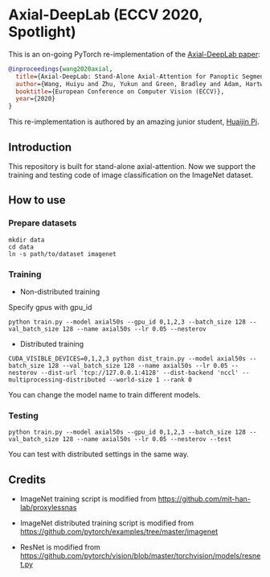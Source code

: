 # Axial-DeepLab (ECCV 2020, Spotlight)

This is an on-going PyTorch re-implementation of the [Axial-DeepLab paper](https://arxiv.org/abs/2003.07853):
```BibTeX
@inproceedings{wang2020axial,
  title={Axial-DeepLab: Stand-Alone Axial-Attention for Panoptic Segmentation},
  author={Wang, Huiyu and Zhu, Yukun and Green, Bradley and Adam, Hartwig and Yuille, Alan and Chen, Liang-Chieh},
  booktitle={European Conference on Computer Vision (ECCV)},
  year={2020}
}
```
This re-implementation is authored by an amazing junior student, [Huaijin Pi](https://huaijinpi.com/).

## Introduction

This repository is built for stand-alone axial-attention. 
Now we support the training and testing code of image 
classification on the ImageNet dataset.

## How to use 

### Prepare datasets

```shell
mkdir data
cd data
ln -s path/to/dataset imagenet
```

### Training

- Non-distributed training

Specify gpus with gpu_id

```shell
python train.py --model axial50s --gpu_id 0,1,2,3 --batch_size 128 --val_batch_size 128 --name axial50s --lr 0.05 --nesterov
```

- Distributed training

```shell script
CUDA_VISIBLE_DEVICES=0,1,2,3 python dist_train.py --model axial50s --batch_size 128 --val_batch_size 128 --name axial50s --lr 0.05 --nesterov --dist-url 'tcp://127.0.0.1:4128' --dist-backend 'nccl' --multiprocessing-distributed --world-size 1 --rank 0
```

You can change the model name to train different models.

### Testing

```shell
python train.py --model axial50s --gpu_id 0,1,2,3 --batch_size 128 --val_batch_size 128 --name axial50s --lr 0.05 --nesterov --test
```

You can test with distributed settings in the same way.

## Credits

- ImageNet training script is modified from https://github.com/mit-han-lab/proxylessnas

- ImageNet distributed training script is modified from https://github.com/pytorch/examples/tree/master/imagenet

- ResNet is modified from https://github.com/pytorch/vision/blob/master/torchvision/models/resnet.py